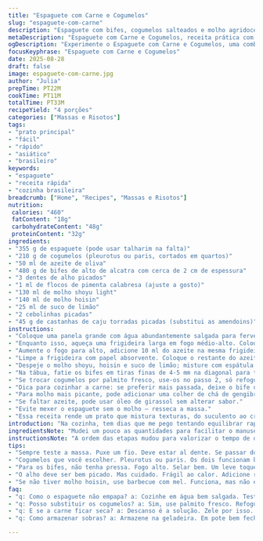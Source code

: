 ```yaml
---
title: "Espaguete com Carne e Cogumelos"
slug: "espaguete-com-carne"
description: "Espaguete com bifes, cogumelos salteados e molho agridoce com toque cítrico e crocante de castanhas. Combina suculência da carne de alto de alcatra com textura terrosa dos cogumelos e contraste das castanhas torradas. Temperado com alho, pimenta e mistura de molho de soja e hoisin para sabor complexo e equilibrado. Receita prática que ensina como reconhecer ponto da carne e textura das massas para evitar erro comum de cozimento excessivo. Dica extra para substituir cogumelos por palmito para quem prefere sabor mais suave e ainda manter crocância final. Ideal para quem curte jantares rápidos com técnica e sabor marcante."
metaDescription: "Espaguete com Carne e Cogumelos, receita prática com sabor intenso e crocância inigualável, ideal para jantares rápidos e surpreendentes."
ogDescription: "Experimente o Espaguete com Carne e Cogumelos, uma combinação de sabores e texturas que não vão te decepcionar. Rápido e saboroso."
focusKeyphrase: "Espaguete com Carne e Cogumelos"
date: 2025-08-28
draft: false
image: espaguete-com-carne.jpg
author: "Julia"
prepTime: PT22M
cookTime: PT11M
totalTime: PT33M
recipeYield: "4 porções"
categories: ["Massas e Risotos"]
tags:
- "prato principal"
- "fácil"
- "rápido"
- "asiático"
- "brasileiro"
keywords:
- "espaguete"
- "receita rápida"
- "cozinha brasileira"
breadcrumb: ["Home", "Recipes", "Massas e Risotos"]
nutrition: 
 calories: "460"
 fatContent: "18g"
 carbohydrateContent: "48g"
 proteinContent: "32g"
ingredients:
- "355 g de espaguete (pode usar talharim na falta)"
- "210 g de cogumelos (pleurotus ou paris, cortados em quartos)"
- "50 ml de azeite de oliva"
- "480 g de bifes de alto de alcatra com cerca de 2 cm de espessura"
- "3 dentes de alho picados"
- "1 ml de flocos de pimenta calabresa (ajuste a gosto)"
- "130 ml de molho shoyu light"
- "140 ml de molho hoisin"
- "25 ml de suco de limão"
- "2 cebolinhas picadas"
- "45 g de castanhas de caju torradas picadas (substitui as amendoins)"
instructions:
- "Coloque uma panela grande com água abundantemente salgada para ferver forte. Jogue o espaguete até sentir ele começar a soltar do fundo - cerca de 8-9 minutos, dependendo da marca. Teste: puxe um fio; deve estar firme ao morder, não empapado. Escorra bem."
- "Enquanto isso, aqueça uma frigideira larga em fogo médio-alto. Coloque 35 ml de azeite e jogue os cogumelos, mexendo de vez em quando. Quando começarem a soltar um cheiro terroso intenso e ficarem dourados nas bordas, tire e reserve em um prato."
- "Aumente o fogo para alto, adicione 10 ml do azeite na mesma frigideira. Tempere os bifes com sal e pimenta. Coloque na frigideira quente, escute o chiado forte. Doure por uns 2 minutos cada lado para um ponto malpassado. Carrega uma crosta marrom bonita. Tire e deixe descansar 6 minutos enrolado em papel alumínio para reter o suco."
- "Limpe a frigideira com papel absorvente. Coloque o restante do azeite, abaixe para médio. Acrescente o alho picado e a pimenta em flocos. Mexa rápido por 45 segundos até aroma forte, cuidado para não queimar ou fica amargo."
- "Despeje o molho shoyu, hoisin e suco de limão; misture com espátula. Espere o molho engrossar levemente – bolhinhas nas bordas são sinal. Misture o espaguete e os cogumelos. Mexa até tudo estar bem coberto e brilhando com o molho - cerca de 2-3 minutos."
- "Na tábua, fatie os bifes em tiras finas de 4-5 mm na diagonal para textura macia na boca. Separe em porções nos pratos, jogue o espaguete por cima ou ao lado. Finalize com a cebolinha e as castanhas por cima para crocância."
- "Se trocar cogumelos por palmito fresco, use-os no passo 2, só refogue rápido para não soltar água demais."
- "Dica para cozinhar a carne: se preferir mais passada, deixe o bife um minuto a mais de cada lado, mas alerta que seca rápido - descansar é obrigatório."
- "Para molho mais picante, pode adicionar uma colher de chá de gengibre ralado no passo 4."
- "Se faltar azeite, pode usar óleo de girassol sem alterar sabor."
- "Evite mexer o espaguete sem o molho – resseca a massa."
- "Essa receita rende um prato que mistura texturas, do suculento ao crocante, aromas vivos e sabores marcantes sem pesar."
introduction: "Na cozinha, tem dias que me pego tentando equilibrar rapidez com sabor intenso. Espaguete com bifes e cogumelos sempre me parece uma combinação batida, mas aprendi a transformar isso ajustando a maneira de cozinhar, valorizando cada textura e aroma. Uso altos bifes, sempre descansando para o suco não escapar, e troco as amendoins por castanhas de caju, que dão um toque levemente diferente – quase amanteigado. O toque ácido do limão corta a gordura da carne. Uma mistura asiática com jeito brasileiro sem frescura. Vai ver, a cozinha é isso: reconhecer cada som, cheiro e textura até o prato te fisgar."
ingredientsNote: "Mudei um pouco as quantidades para facilitar o manuseio e deixei o óleo mais homogêneo no preparo dos ingredientes. Cogumelos podem ser substituídos por palmito fresco, assim agradam paladares mais delicados e ainda mantêm textura ao refogar rápido. As castanhas de caju substituem as amendoins para quem tem alergia a amendoim ou quer algo mais brasileiro. O uso do limão em pequena quantidade traz frescor e evita que o prato fique muito pesado – essencial quando há carnes vermelhas. O molho hoisin é importante para trazer doçura equilibrada e não é tão comum, mas funciona como substituto um pouco de molho barbecue com mel, se faltar. O segredo da massa é não passar do ponto e sempre temperar a água, para dar sabor desde o início."
instructionsNote: "A ordem das etapas mudou para valorizar o tempo de descanso da carne sem perder o ritmo do cozimento da massa e dos cogumelos. O segredo principal está em não sobrecarregar a frigideira, executando a carne em fogo alto para selar, e usar o azeite aos poucos para não queimar o alho, que é frágil. A pimenta em flocos precisa ser adicionada no momento certo para liberar aroma sem deixar amargo. O molho deve cozinhar até reduzir ligeiramente para engrossar e aderir bem na massa, isso evita que fique água no prato. Fatie a carne depois de descansar para manter suculência. Essa desenrolada na receita evita erros comuns, como carne seca ou massa empapada, e ainda garante aroma e sabor que se sentem no ar antes de provar."
tips:
- "Sempre teste a massa. Puxe um fio. Deve estar al dente. Se passar do ponto, no outro prato, empapado. A água deve ser bem salgada. Sempre."
- "Cogumelos que você escolher. Pleurotus ou paris. Os dois funcionam bem. Mas refine o tempo de cozimento. Se secar, não dá sabor. Reserve com cuidado."
- "Para os bifes, não tenha pressa. Fogo alto. Selar bem. Um leve toque de sal e pimenta. Descansar é fundamental. Suco na carne. Não esqueça disso."
- "O alho deve ser bem picado. Mas cuidado. Frágil ao calor. Adicione rápido. Evite queimá-lo. O cheiro é sublime. Aroma invadindo a cozinha."
- "Se não tiver molho hoisin, use barbecue com mel. Funciona, mas não é a mesma coisa. E gengibre ralado no molho aumenta o sabor. Experimente."
faq:
- "q: Como o espaguete não empapa? a: Cozinhe em água bem salgada. Teste antes de escorrer. Al dente é chave. Se passar, massa pode ficar seca."
- "q: Posso substituir os cogumelos? a: Sim, use palmito fresco. Refogue pouco. O ponto é importante. Para quem gosta de suavidade, isso ajuda."
- "q: E se a carne ficar seca? a: Descanso é a solução. Zele por isso. Tempo ajuda na suculência. Tente não cozinhar demais também."
- "q: Como armazenar sobras? a: Armazene na geladeira. Em pote bem fechado. Consume rápido, melhor sabor. Reaqueça em fogo baixo."

---
```

